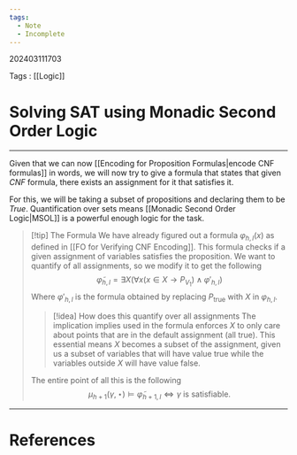 ```yaml
---
tags:
  - Note
  - Incomplete
---
```

202403111703

Tags : [[Logic]]
# Solving SAT using Monadic Second Order Logic
---
Given that we can now [[Encoding for Proposition Formulas|encode CNF formulas]] in words, we will now try to give a formula that states that given *CNF* formula, there exists an assignment for it that satisfies it.

For this, we will be taking a subset of propositions and declaring them to be *True*. Quantification over sets means [[Monadic Second Order Logic|MSOL]] is a powerful enough logic for the task.

>[!tip] The Formula
>We have already figured out a formula $\varphi_{h, l}(x)$ as defined in [[FO for Verifying CNF Encoding]].
>This formula checks if a given assignment of variables satisfies the proposition. We want to quantify of all assignments, so we modify it to get the following
>$$
>\tilde{\varphi}_{h, l} =
>\exists X(\forall x(x \in X \to P_{V_{1}}) \land \varphi'_{h, l})
>$$
>Where $\varphi'_{h, l}$ is the formula obtained by replacing $P_{\text {true}}$ with $X$ in $\varphi_{h, l}$.
>>[!idea] How does this quantify over all assignments
>>The implication implies used in the formula enforces $X$ to only care about points that are in the default assignment (all true). This essential means $X$ becomes a subset of the assignment, given us a subset of variables that will have value true while the variables outside $X$ will have value false.
>
>The entire point of all this is the following
>$$
>\mu_{h+1}(\gamma,\star) \models \tilde{\varphi}_{h+1, l} \iff \gamma \text{ is satisfiable.}
>$$



---
# References
